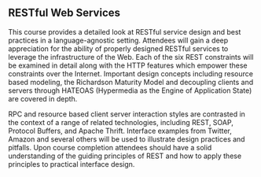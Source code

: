 ## RESTful Web Services

This course provides a detailed look at RESTful service design and best practices in a language-agnostic setting. Attendees will gain a deep appreciation for the ability of properly designed RESTful services to leverage the infrastructure of the Web. Each of the six REST constraints will be examined in detail along with the HTTP features which empower these constraints over the Internet. Important design concepts including resource based modeling, the Richardson Maturity Model and decoupling clients and servers through HATEOAS (Hypermedia as the Engine of Application State) are covered in depth. 

RPC and resource based client server interaction styles are contrasted in the context of a range of related technologies, including REST, SOAP, Protocol Buffers, and Apache Thrift. Interface examples from Twitter, Amazon and several others will be used to illustrate design practices and pitfalls. Upon course completion attendees should have a solid understanding of the guiding principles of REST and how to apply these principles to practical interface design.
